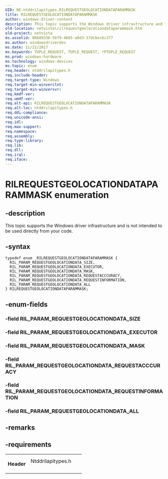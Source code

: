 ```yaml
---
UID: NE.ntddrilapitypes.RILREQUESTGEOLOCATIONDATAPARAMMASK
title: RILREQUESTGEOLOCATIONDATAPARAMMASK
author: windows-driver-content
description: This topic supports the Windows driver infrastructure and is not intended to be used directly from your code.
old-location: netvista\rilrequestgeolocationdataparammask.htm
old-project: netvista
ms.assetid: 86b89336-56f9-4665-a0d3-37dc6ec6c377
ms.author: windowsdriverdev
ms.date: 11/22/2017
ms.keywords: TUPLE_REQUEST, TUPLE_REQUEST, *PTUPLE_REQUEST
ms.prod: windows-hardware
ms.technology: windows-devices
ms.topic: enum
req.header: ntddrilapitypes.h
req.include-header: 
req.target-type: Windows
req.target-min-winverclnt: 
req.target-min-winversvr: 
req.kmdf-ver: 
req.umdf-ver: 
req.alt-api: RILREQUESTGEOLOCATIONDATAPARAMMASK
req.alt-loc: ntddrilapitypes.h
req.ddi-compliance: 
req.unicode-ansi: 
req.idl: 
req.max-support: 
req.namespace: 
req.assembly: 
req.type-library: 
req.lib: 
req.dll: 
req.irql: 
req.iface: 
---
```


# RILREQUESTGEOLOCATIONDATAPARAMMASK enumeration



## -description
<p>This topic supports the Windows driver infrastructure and is not intended to be used directly from your code.</p>


## -syntax

````
typedef enum _RILREQUESTGEOLOCATIONDATAPARAMMASK { 
  RIL_PARAM_REQUESTGEOLOCATIONDATA_SIZE,
  RIL_PARAM_REQUESTGEOLOCATIONDATA_EXECUTOR,
  RIL_PARAM_REQUESTGEOLOCATIONDATA_MASK,
  RIL_PARAM_REQUESTGEOLOCATIONDATA_REQUESTACCCURACY,
  RIL_PARAM_REQUESTGEOLOCATIONDATA_REQUESTINFORMATION,
  RIL_PARAM_REQUESTGEOLOCATIONDATA_ALL
} RILREQUESTGEOLOCATIONDATAPARAMMASK;
````


## -enum-fields
<dl>

### -field <a id="RIL_PARAM_REQUESTGEOLOCATIONDATA_SIZE"></a><a id="ril_param_requestgeolocationdata_size"></a><b>RIL_PARAM_REQUESTGEOLOCATIONDATA_SIZE</b>

<dd></dd>

### -field <a id="RIL_PARAM_REQUESTGEOLOCATIONDATA_EXECUTOR"></a><a id="ril_param_requestgeolocationdata_executor"></a><b>RIL_PARAM_REQUESTGEOLOCATIONDATA_EXECUTOR</b>

<dd></dd>

### -field <a id="RIL_PARAM_REQUESTGEOLOCATIONDATA_MASK"></a><a id="ril_param_requestgeolocationdata_mask"></a><b>RIL_PARAM_REQUESTGEOLOCATIONDATA_MASK</b>

<dd></dd>

### -field <a id="RIL_PARAM_REQUESTGEOLOCATIONDATA_REQUESTACCCURACY"></a><a id="ril_param_requestgeolocationdata_requestacccuracy"></a><b>RIL_PARAM_REQUESTGEOLOCATIONDATA_REQUESTACCCURACY</b>

<dd></dd>

### -field <a id="RIL_PARAM_REQUESTGEOLOCATIONDATA_REQUESTINFORMATION"></a><a id="ril_param_requestgeolocationdata_requestinformation"></a><b>RIL_PARAM_REQUESTGEOLOCATIONDATA_REQUESTINFORMATION</b>

<dd></dd>

### -field <a id="RIL_PARAM_REQUESTGEOLOCATIONDATA_ALL"></a><a id="ril_param_requestgeolocationdata_all"></a><b>RIL_PARAM_REQUESTGEOLOCATIONDATA_ALL</b>

<dd></dd>
</dl>

## -remarks


## -requirements
<table>
<tr>
<th width="30%">
<p>Header</p>
</th>
<td width="70%">
<dl>
<dt>Ntddrilapitypes.h</dt>
</dl>
</td>
</tr>
</table>